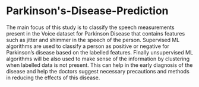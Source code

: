 # Parkinson's-Disease-Prediction
The main focus of this study is to classify the speech measurements present in the Voice dataset for Parkinson Disease that contains features such as jitter and shimmer in the speech of the person. Supervised ML algorithms are used to classify a person as positive or negative for Parkinson’s disease based on the labelled features. Finally unsupervised ML algorithms will be also used to make sense of the information by clustering when labelled data is not present. This can help in the early diagnosis of the disease and help the doctors suggest necessary precautions and methods in reducing the effects of this disease.

